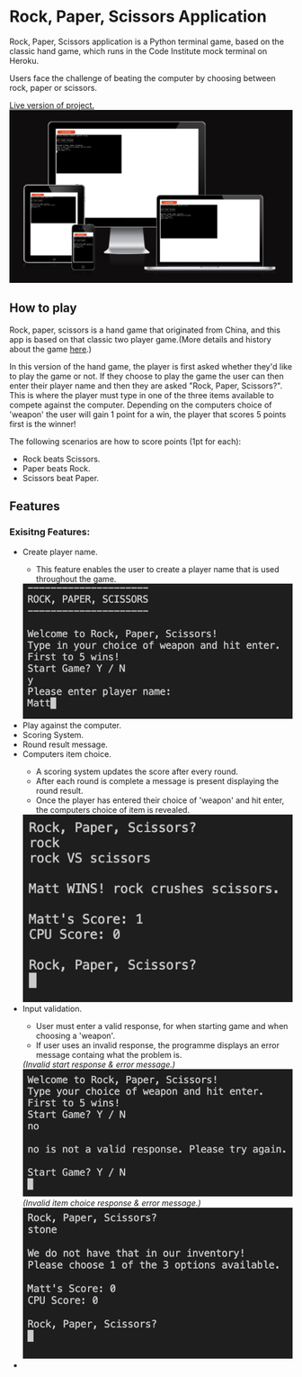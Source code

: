 # Rock, Paper, Scissors Application

<p>Rock, Paper, Scissors application is a Python terminal game, based on the classic hand game, which runs in the Code Institute mock terminal on Heroku.</p>
<p>Users face the challenge of beating the computer by choosing between rock, paper or scissors.</p>
<a href="https://rock-paper-scissors-python-app.herokuapp.com/">Live version of project.<a>
<img src="assets/readme-images/responsive.png">
  <h2>How to play</h2>
  <p>Rock, paper, scissors is a hand game that originated from China, and this app is based on that classic two player game.(More details and history about the game <a href="https://en.wikipedia.org/wiki/Rock_paper_scissors">here</a>.)</p>
  <p>In this version of the hand game, the player is first asked whether they'd like to play the game or not. If they choose to play the game the user can then enter their player name and then they are asked "Rock, Paper, Scissors?". This is where the player must type in one of the three items available to compete against the computer. Depending on the computers choice of 'weapon' the user will gain 1 point for a win, the player that scores 5 points first is the winner!</p>
  <p>The following scenarios are how to score points (1pt for each):</p>
  <ul>
    <li>Rock beats Scissors.</li>
    <li>Paper beats Rock.</li>
    <li>Scissors beat Paper.</li>
  </ul>
  
  <h2>Features</h2>
  <h3>Exisitng Features:</h3>
  <ul>
    <li>Create player name.</li>
      <ul>
        <li>This feature enables the user to create a player name that is used throughout the game.</li>
      </ul>
    <img src="assets/readme-images/player-name.png">
    <li>Play against the computer.</li>
    <li>Scoring System.</li>
    <li>Round result message.</li>
    <li>Computers item choice.</li>
    <ul>
      <li>A scoring system updates the score after every round.</li>
      <li>After each round is complete a message is present displaying the round result.</li>
      <li>Once the player has entered their choice of 'weapon' and hit enter, the computers choice of item is revealed.</li>
    </ul>
    <img src="assets/readme-images/victory-score-example.png">
    <li>Input validation.</li>
    <ul>
      <li>User must enter a valid response, for when starting game and when choosing a 'weapon'.</li>
      <li>If user uses an invalid response, the programme displays an error message containg what the problem is.</li>
    </ul>
    <em>(Invalid start response & error message.)</em>
    <img src="assets/readme-images/invalid-start-example.png"><br>
    <em>(Invalid item choice response & error message.)</em>
    <img src="assets/readme-images/invalid-item-choice.png">
    <li></li>
  </ul>
